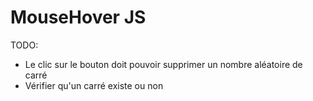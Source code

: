 # MouseHover JS

TODO:
- Le clic sur le bouton doit pouvoir supprimer un nombre aléatoire de carré
- Vérifier qu'un carré existe ou non
